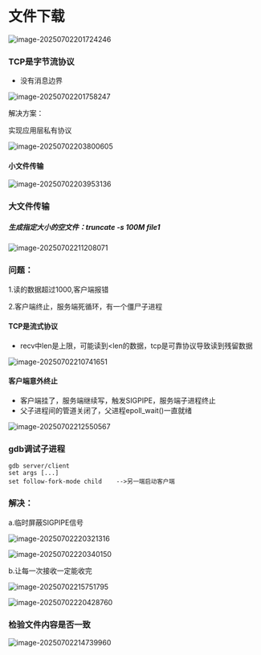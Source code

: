 # 文件下载

![image-20250702201724246](C:\Users\LIYUFENG\AppData\Roaming\Typora\typora-user-images\image-20250702201724246.png)

### TCP是字节流协议

- 没有消息边界

![image-20250702201758247](C:\Users\LIYUFENG\AppData\Roaming\Typora\typora-user-images\image-20250702201758247.png)

解决方案：

实现应用层私有协议

![image-20250702203800605](C:\Users\LIYUFENG\AppData\Roaming\Typora\typora-user-images\image-20250702203800605.png)

#### 小文件传输

![image-20250702203953136](C:\Users\LIYUFENG\AppData\Roaming\Typora\typora-user-images\image-20250702203953136.png)

### 大文件传输

##### 生成指定大小的空文件：truncate -s 100M file1

![image-20250702211208071](C:\Users\LIYUFENG\AppData\Roaming\Typora\typora-user-images\image-20250702211208071.png)

### 问题：

1.读的数据超过1000,客户端报错

2.客户端终止，服务端死循环，有一个僵尸子进程

#### TCP是流式协议

- recv中len是上限，可能读到<len的数据，tcp是可靠协议导致读到残留数据

![image-20250702210741651](C:\Users\LIYUFENG\AppData\Roaming\Typora\typora-user-images\image-20250702210741651.png)



#### 客户端意外终止

- 客户端挂了，服务端继续写，触发SIGPIPE，服务端子进程终止
- 父子进程间的管道关闭了，父进程epoll_wait()一直就绪

![image-20250702212550567](C:\Users\LIYUFENG\AppData\Roaming\Typora\typora-user-images\image-20250702212550567.png)

### gdb调试子进程

```
gdb server/client
set args [...]
set follow-fork-mode child    -->另一端启动客户端

```

### 解决：

a.临时屏蔽SIGPIPE信号

![image-20250702220321316](C:\Users\LIYUFENG\AppData\Roaming\Typora\typora-user-images\image-20250702220321316.png)

![image-20250702220340150](C:\Users\LIYUFENG\AppData\Roaming\Typora\typora-user-images\image-20250702220340150.png)

b.让每一次接收一定能收完

![image-20250702215751795](C:\Users\LIYUFENG\AppData\Roaming\Typora\typora-user-images\image-20250702215751795.png)



![image-20250702220428760](C:\Users\LIYUFENG\AppData\Roaming\Typora\typora-user-images\image-20250702220428760.png)





### 检验文件内容是否一致

![image-20250702214739960](C:\Users\LIYUFENG\AppData\Roaming\Typora\typora-user-images\image-20250702214739960.png)